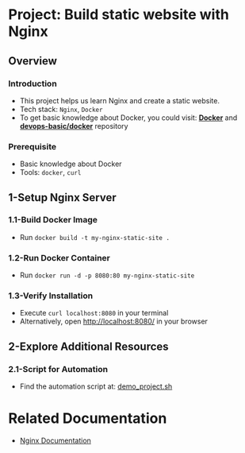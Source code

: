 # Project: Build static website with Nginx

## Overview

### Introduction

- This project helps us learn Nginx and create a static website.
- Tech stack: `Nginx`, `Docker`
- To get basic knowledge about Docker, you could visit: [**Docker**](https://www.docker.com/) and [**devops-basic/docker**](https://github.com/tungbq/devops-basic/blob/main/topics/docker/README.md) repository

### Prerequisite

- Basic knowledge about Docker
- Tools: `docker`, `curl`

## 1-Setup Nginx Server

### 1.1-Build Docker Image

- Run `docker build -t my-nginx-static-site .`

### 1.2-Run Docker Container

- Run `docker run -d -p 8080:80 my-nginx-static-site`

### 1.3-Verify Installation

- Execute `curl localhost:8080` in your terminal
- Alternatively, open [http://localhost:8080/](http://localhost:8080/) in your browser

## 2-Explore Additional Resources

### 2.1-Script for Automation

- Find the automation script at: [demo_project.sh](./demo_project.sh)

# Related Documentation

- [Nginx Documentation](https://docs.nginx.com/)
